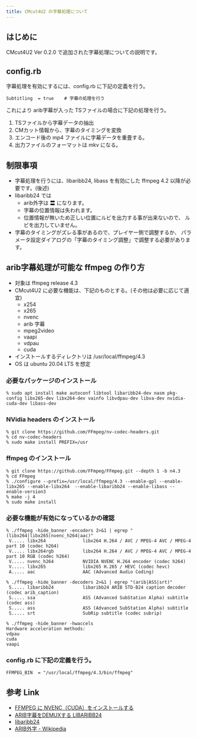 ```yaml
---
title: CMcut4U2 の字幕処理について
---
```



## はじめに

CMcut4U2 Ver 0.2.0 で追加された字幕処理についての説明です。

## config.rb

字幕処理を有効にするには、config.rb に下記の定義を行う。

```
Subtitling  = true    # 字幕の処理を行う
```

これにより arib字幕が入った TSファイルの場合に下記の処理を行う。
1. TSファイルから字幕データの抽出
1. CMカット情報から、字幕のタイミングを変換
1. エンコード後の mp4 ファイルに字幕データを重畳する。
1. 出力ファイルのフォーマットは mkv になる。



## 制限事項

* 字幕処理を行うには、libaribb24, libass を有効にした
  ffmpeg 4.2 以降が必要です。(後述)
* libaribb24 では
  * arib外字は 〓 になります。
  * 字幕の位置情報は失われます。
  * 位置情報が無いため正しい位置にルビを出力する事が出来ないので、
    ルビを出力していません。
* 字幕のタイミングがズレる事があるので、プレイヤー側で調整するか、
  パラメータ設定ダイアログの「字幕のタイミング調整」で調整する必要があります。


## arib字幕処理が可能な ffmpeg の作り方

* 対象は ffmpeg release 4.3 
* CMcut4U2 に必要な機能は、下記のものとする。(その他は必要に応じて適宜)
  * x254
  * x265
  * nvenc
  * arib 字幕
  * mpeg2video
  * vaapi
  * vdpau
  * cuda
* インストールするディレクトリは /usr/local/ffmpeg/4.3
* OS は ubuntu 20.04 LTS を想定

### 必要なパッケージのインストール
```
% sudo apt install make autoconf libtool libaribb24-dev nasm pkg-config libx265-dev libx264-dev vainfo libvdpau-dev libva-dev nvidia-cuda-dev libass-dev
```



### NVidia headers のインストール

```
% git clone https://github.com/FFmpeg/nv-codec-headers.git
% cd nv-codec-headers
% sudo make install PREFIX=/usr
```


### ffmpeg のインストール

```
% git clone https://github.com/FFmpeg/FFmpeg.git --depth 1 -b n4.3
% cd FFmpeg
% ./configure --prefix=/usr/local/ffmpeg/4.3 --enable-gpl --enable-libx265 --enable-libx264  --enable-libaribb24 --enable-libass --enable-version3
% make -j 4
% sudo make install
```

### 必要な機能が有効になっているかの確認
```
% ./ffmpeg -hide_banner -encoders 2>&1 | egrep "(libx264|libx265|nvenc_h264|aac)"
 V..... libx264              libx264 H.264 / AVC / MPEG-4 AVC / MPEG-4 part 10 (codec h264)
 V..... libx264rgb           libx264 H.264 / AVC / MPEG-4 AVC / MPEG-4 part 10 RGB (codec h264)
 V..... nvenc_h264           NVIDIA NVENC H.264 encoder (codec h264)
 V..... libx265              libx265 H.265 / HEVC (codec hevc)
 A..... aac                  AAC (Advanced Audio Coding)

% ./ffmpeg -hide_banner -decoders 2>&1 | egrep "(arib|ASS|srt)"
 S..... libaribb24           libaribb24 ARIB STD-B24 caption decoder (codec arib_caption)
 S..... ssa                  ASS (Advanced SubStation Alpha) subtitle (codec ass)
 S..... ass                  ASS (Advanced SubStation Alpha) subtitle
 S..... srt                  SubRip subtitle (codec subrip)

% ./ffmpeg -hide_banner -hwaccels
Hardware acceleration methods:
vdpau
cuda
vaapi
```

### config.rb に下記の定義を行う。

```
FFMPEG_BIN  = "/usr/local/ffmpeg/4.3/bin/ffmpeg"
```



## 参考 Link
* [FFMPEG に NVENC（CUDA）をインストールする](https://nico-lab.net/installing_cuda_with_ffmpeg/)
* [ARIB字幕をDEMUXする LIBARIBB24](https://nico-lab.net/libaribb24_with_ffmpeg/)
* [libaribb24](https://github.com/nkoriyama/aribb24)
* [ARIB外字 - Wikipedia](https://ja.wikipedia.org/wiki/ARIB外字)